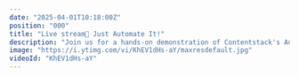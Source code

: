 ```yaml
---
date: "2025-04-01T10:18:00Z"
position: "000"
title: "Live stream🔴 Just Automate It!"
description: "Join us for a hands-on demonstration of Contentstack's Automate and how to configure it to set content teams up for success. Take a deep dive with special guest, Sr. Product Manager - Christine Master, into Automate and learn how to use it for copying content from an external source, translation, taxonomy, and analysis."
image: "https://i.ytimg.com/vi/KhEV1dHs-aY/maxresdefault.jpg"
videoId: "KhEV1dHs-aY"
---
```


